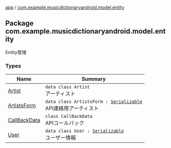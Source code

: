[app](../index.md) / [com.example.musicdictionaryandroid.model.entity](./index.md)

## Package com.example.musicdictionaryandroid.model.entity

Entity管理

### Types

| Name | Summary |
|---|---|
| [Artist](-artist/index.md) | `data class Artist`<br>アーティスト |
| [ArtistsForm](-artists-form/index.md) | `data class ArtistsForm : `[`Serializable`](https://developer.android.com/reference/java/io/Serializable.html)<br>API連絡用アーティスト |
| [CallBackData](-call-back-data/index.md) | `class CallBackData`<br>APIコールバック |
| [User](-user/index.md) | `data class User : `[`Serializable`](https://developer.android.com/reference/java/io/Serializable.html)<br>ユーザー情報 |
